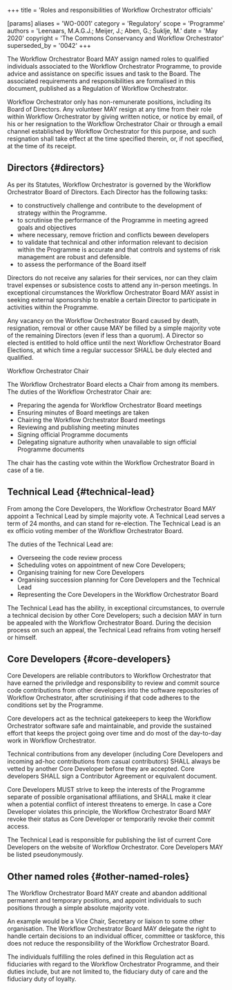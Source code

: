 +++
title = 'Roles and responsibilities of Workflow Orchestrator officials'

[params]
    aliases = 'WO-0001'
    category = 'Regulatory'
    scope = 'Programme'
    authors = 'Leenaars, M.A.G.J.; Meijer, J.; Aben, G.; Šuklje, M.'
    date = 'May 2020'
    copyright = 'The Commons Conservancy and Workflow Orchestrator'
    superseded_by = '0042'
+++

The Workflow Orchestrator Board MAY assign named roles to qualified individuals associated to the Workflow Orchestrator Programme, to provide advice and assistance on specific issues and task to the Board. The associated requirements and responsibilities are formalised in this document, published as a Regulation of Workflow Orchestrator.

Workflow Orchestrator only has non-remunerate positions, including its Board of Directors. Any volunteer MAY resign at any time from their role within Workflow Orchestrator by giving written notice, or notice by email, of his or her resignation to the Workflow Orchestrator Chair or through a email channel established by Workflow Orchestrator for this purpose, and such resignation shall take effect at the time specified therein, or, if not specified, at the time of its receipt.

## Directors {#directors}

As per its Statutes, Workflow Orchestrator is governed by the Workflow Orchestrator Board of Directors. Each Director has the following tasks:
 * to constructively challenge and contribute to the development of strategy within the Programme.
 * to scrutinise the performance of the Programme in meeting agreed goals and objectives
 * where necessary, remove friction and conflicts beween developers
 * to validate that technical and other information relevant to decision within the Programme is accurate and that controls and systems of risk management are robust and defensible.
 * to assess the performance of the Board itself

Directors do not receive any salaries for their services, nor can they claim travel expenses or subsistence costs to attend any in-person meetings. In exceptional circumstances the Workflow Orchestrator Board MAY assist in seeking external sponsorship to enable a certain Director to participate in activities within the Programme.

Any vacancy on the Workflow Orchestrator Board caused by death, resignation, removal or other cause MAY be filled by a simple majority vote of the remaining Directors (even if less than a quorum). A Director so elected is entitled to hold office until the next Workflow Orchestrator Board Elections, at which time a regular successor SHALL be duly elected and qualified.

Workflow Orchestrator Chair

The Workflow Orchestrator Board elects a Chair from among its members. The duties of the Workflow Orchestrator Chair are:
 * Preparing the agenda for Workflow Orchestrator Board meetings
 * Ensuring minutes of Board meetings are taken
 * Chairing the Workflow Orchestrator Board meetings
 * Reviewing and publishing meeting minutes
 * Signing official Programme documents
 * Delegating signature authority when unavailable to sign official Programme documents

The chair has the casting vote within the Workflow Orchestrator Board in case of a tie.

## Technical Lead {#technical-lead}

From among the Core Developers, the Workflow Orchestrator Board MAY appoint a Technical Lead by simple majority vote. A Technical Lead serves a term of 24 months, and can stand for re-election. The Technical Lead is an ex officio voting member of the Workflow Orchestrator Board.

The duties of the Technical Lead are:
 * Overseeing the code review process
 * Scheduling votes on appointment of new Core Developers;
 * Organising training for new Core Developers
 * Organising succession planning for Core Developers and the Technical Lead
 * Representing the Core Developers in the Workflow Orchestrator Board

The Technical Lead has the ability, in exceptional circumstances, to overrule a technical decision by other Core Developers; such a decision MAY in turn be appealed with the Workflow Orchestrator Board. During the decision process on such an appeal, the Technical Lead refrains from voting herself or himself.

## Core Developers {#core-developers}

Core Developers are reliable contributors to Workflow Orchestrator that have earned the priviledge and responsibility to review and commit source code contributions from other developers into the software repositories of Workflow Orchestrator, after scrutinising if that code adheres to the conditions set by the Programme.

Core developers act as the technical gatekeepers to keep the Workflow Orchestrator software safe and maintainable, and provide the sustained effort that keeps the project going over time and do most of the day-to-day work in Workflow Orchestrator.

Technical contributions from any developer (including Core Developers and incoming ad-hoc contributions from casual contributors) SHALL always be vetted by another Core Developer before they are accepted. Core developers SHALL sign a Contributor Agreement or equivalent document.

Core Developers MUST strive to keep the interests of the Programme separate of possible organisational affiliations, and SHALL make it clear when a potential conflict of interest threatens to emerge. In case a Core Developer violates this principle, the Workflow Orchestrator Board MAY revoke their status as Core Developer or temporarily revoke their commit access.

The Technical Lead is responsible for publishing the list of current Core Developers on the website of Workflow Orchestrator. Core Developers MAY be listed pseudonymously.

## Other named roles {#other-named-roles}

The Workflow Orchestrator Board MAY create and abandon additional permanent and temporary positions, and appoint individuals to such positions through a simple absolute majority vote.

An example would be a Vice Chair, Secretary or liaison to some other organisation. The Workflow Orchestrator Board MAY delegate the right to handle certain decisions to an individual officer, committee or taskforce, this does not reduce the responsibility of the Workflow Orchestrator Board.

The individuals fulfilling the roles defined in this Regulation act as fiduciaries with regard to the Workflow Orchestrator Programme, and their duties include, but are not limited to, the fiduciary duty of care and the fiduciary duty of loyalty.
